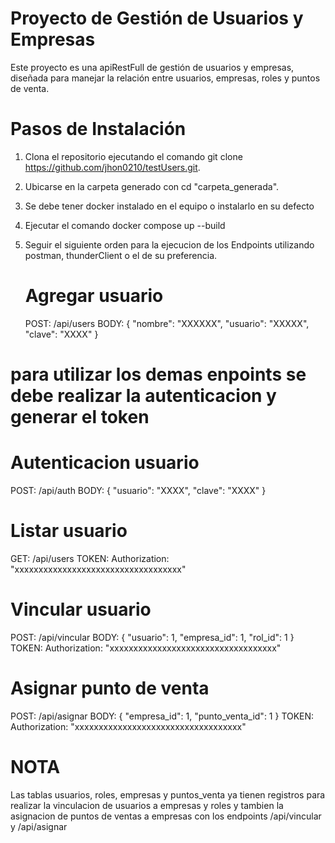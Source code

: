 # Proyecto de Gestión de Usuarios y Empresas

Este proyecto es una apiRestFull de gestión de usuarios y empresas, diseñada para manejar la relación entre usuarios, empresas, roles y puntos de venta.


# Pasos de Instalación

1. Clona el repositorio ejecutando el comando git clone https://github.com/jhon0210/testUsers.git.
2. Ubicarse en la carpeta generado con cd "carpeta_generada".
3. Se debe tener docker instalado en el equipo o instalarlo en su defecto
4. Ejecutar el comando docker compose up --build
5. Seguir el siguiente orden para la ejecucion de los Endpoints utilizando postman, thunderClient o el de su preferencia.

   # Agregar usuario
   POST: /api/users
   BODY: {
          "nombre": "XXXXXX",
          "usuario": "XXXXX",
          "clave": "XXXX"
         }
# para utilizar los demas enpoints se debe realizar la autenticacion y generar el token

   # Autenticacion usuario
   POST: /api/auth
   BODY: {
          "usuario": "XXXX",
          "clave": "XXXX"
         }

   # Listar usuario
   GET: /api/users
   TOKEN:
   Authorization: "xxxxxxxxxxxxxxxxxxxxxxxxxxxxxxxxxxx" 

   # Vincular usuario
   POST: /api/vincular
   BODY: {
          "usuario": 1,
          "empresa_id": 1,
          "rol_id": 1
        }
   TOKEN:
   Authorization: "xxxxxxxxxxxxxxxxxxxxxxxxxxxxxxxxxxx"


   # Asignar punto de venta
   POST: /api/asignar
   BODY: {
          "empresa_id": 1,
          "punto_venta_id": 1
        }
   TOKEN:
   Authorization: "xxxxxxxxxxxxxxxxxxxxxxxxxxxxxxxxxxx"

# NOTA
Las tablas usuarios, roles, empresas y puntos_venta ya tienen registros para realizar la vinculacion de usuarios a empresas y roles y tambien la asignacion de puntos de ventas
a empresas con los endpoints /api/vincular y /api/asignar

